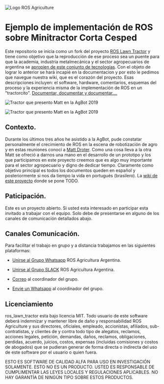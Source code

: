 ![Logo ROS Agriculture](https://raw.githubusercontent.com/rje1974/ros_lawn_tractor/master/site/photo/18500762.png)

# Ejemplo de implementación de ROS sobre Minitractor Corta Cesped
Este repositorio se inicia como un fork del proyecto [ROS Lawn Tractor](https://github.com/ros-agriculture/ros_lawn_tractor) y tiene como objetivo que la reproducción de ese proceso sea un puente para que la academia, industria metalmecánica y el sector agropecuarios de argentina se [apropien de este conjunto de tecnologías](https://es.wikipedia.org/wiki/Apropiaci%C3%B3n_tecnol%C3%B3gica). Con el objeto de lograr lo anterior se hará incapié en la documentacion y por esto le pedimos que navegue nuestra wiki, que es el corazón del proyecto. Esas descripciones incluyen: el software, hardware, comentarios, esquemas del proceso y la experiencia misma de la implementación de ROS en un "tractorcito". [Documentar, documentar y documentar....](https://github.com/rje1974/ros_lawn_tractor/wiki)

![Tractor que presento Matt en la AgBot 2019](https://raw.githubusercontent.com/rje1974/ros_lawn_tractor/master/site/photo/ros_lawn_tractor.png)

![Tractor que presento Matt en la AgBot 2019](https://raw.githubusercontent.com/rje1974/ros_lawn_tractor/master/site/photo/lawn_tractor.png)

## Contexto.
Durante los últimos tres años he asistido a la AgBot, pude constatar personalmente el crecimiento de ROS en la escena de robotización de agro y en estas reuniones conocí a [Matt Droter](https://github.com/droter). Como una cosa lleva a la otra Matt se ofreció a darnos una mano en el desarrollo de un prototipo y los que participamos en este proyecto creemos que es algo muy importante para el sector agropecuario y digno de dedicar tiempo. Claramente como objetivo principal es todos los documentos queden en español y posteriormente si nos da tiempo la vida en portugués (brasilero). La [wiki de este proyecto](https://github.com/rje1974/ros_lawn_tractor/wiki) donde se pone TODO.

## Paticipación.
Este es un proyecto abierto. Si usted esta interesado en participar esta invitado a trabajar con el equipo. Solo debe de presentarse en alguno de los canales de comunicación detallados abajo.

## Canales Comunicación.
Para facilitar el trabajo en grupo y a distancia trabajamos en las siguientes plataformas:

+ [Unirse al Grupo Whatsapp](https://chat.whatsapp.com/FK1hUuH3ac3ExXbGrR0gs1) ROS Agricultura Argentina.

+ [Unirse al Grupo SLACK](https://rosagriculture.slack.com/messages/GK8UTNMGS) ROS Agricultura Argentina.

+ [Correo](mailto:juaneduardoriva@gmail.com) al coordinador del grupo.

+ [Envie un Whatsapp](https://wa.me/5492392520561) al coordinador del grupo.

## Licenciamiento
ros_lawn_tractor esta bajo licencia MIT. Todo usuario de este software deberá indemnizar y mantener libre de daño y responsabilidad ROS Agriculture y sus directores, oficiales, empleado, accionistas, afiliados, sub-contratistas, y clientes de y contra todo tipo de alegatos, reclamos, acciones legales, petición, demandas, daños, reclamos, obligaciones, perdidas, acuerdo, juicios, costos, expensas (incluidas comisiones y costos de abogados) que se pudieran generar de forma directa o indirecta del uso de este software por el usuario o quien fuera.

ESTO ES SOFTWARE DE CALIDAD ALFA PARA USO EN INVESTIGACIÓN SOLAMENTE. ESTO NO ES UN PRODUCTO. USTED ES RESPONSABLE DE CUMPLIMENTAR LAS LEYES LOCALES Y REGULACIONES APLICABLES. NO HAY GARANTÍA DE NINGÚN TIPO SOBRE ESTOS PRODUCTOS.
